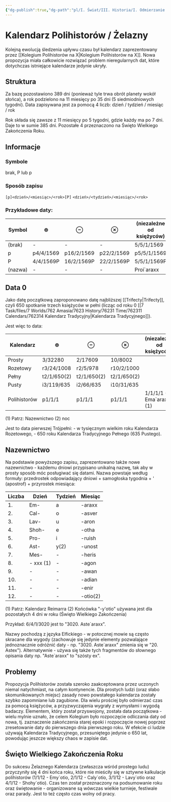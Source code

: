 ```yaml
---
{"dg-publish":true,"dg-path":"pl/I. Świat/III. Historia/I. Odmierzanie Czasu/I. Kalendarze/IV. Kalendarz Polihistorów.md","permalink":"/pl/i-swiat/iii-historia/i-odmierzanie-czasu/i-kalendarze/iv-kalendarz-polihistorow/"}
---
```



# Kalendarz Polihistorów / Żelazny
Kolejną ewolucją śledzenia upływu czasu był kalendarz zaprezentowany przez [[Kolegium Polihistorów na X\|Kolegium Polihistorów na X]]. Nowa propozycja miała całkowicie rozwiązać problem nieregularnych dat, które dotychczas istniejące kalendarze jedynie ukryły.

## Struktura
Za bazę pozostawiono 389 dni (ponieważ tyle trwa obrót planety wokół słońca), a rok podzielono na 11 miesięcy po 35 dni (5 siedmiodniowych tygodni). Data zapisywana jest za pomocą 4 liczb: 
dzień / tydzień / miesiąc / rok

Rok składa się zawsze z 11 miesięcy po 5 tygodni, gdzie każdy ma po 7 dni. Daje to w sumie 385 dni. Pozostałe 4 przeznaczono na Święto Wielkiego Zakończenia Roku. 

## Informacje
### Symbole
brak, P lub p
### Sposób zapisu
`[p]<dzień>/<miesiąc>/<rok>[P]`
`<dzień>/<tydzień>/<miesiąc>/<rok>`
### Przykładowe daty: 
| Symbol  | ⊚         | ⊖          | ⊗          | (niezależne od księżyców) |
| ------- | --------- | ---------- | ---------- | ------------------------- |
| (brak)  | -         | -          | -          | 5/5/1/1569                |
| p       | p4/4/1569 | p16/2/1569 | p22/2/1569 | p5/5/1/1569               |
| P       | 4/4/1569P | 16/2/1569P | 22/2/1569P | 5/5/1/1569P               |
| (nazwa) | -         | -          | -          | Proi\`araxx               |

## Data 0
Jako datę początkową zaproponowano datę najbliższej [[Trifecty\|Trifecty]], czyli 650 spotkanie trzech księżyców w pełni (licząc od roku 0 [[7 Task/files/7 Worlds/762 Amasia/7623 History/76231 Time/762311 Calendars/762314 Kalendarz Tradycyjny\|Kalendarza Tradycyjnego]]). 

Jest więc to data:

| Kalendarz    | ⊚           | ⊖           | ⊗           | (niezależne od księżyców)  |
| ------------ | ----------- | ----------- | ----------- | -------------------------- |
| Prosty       | 3/32280     | 2/17609     | 10/8002     |                            |
| Rozetowy     | r3/24/1008  | r2/5/978    | r10/2/1000  |                            |
| Pełny        | t2/1/650(2) | t2/1/650(2) | t2/1/650(2) |                            |
| Pusty        | i3/119/635  | i2/66/635   | i10/31/635  |                            |
| Polihistorów | p1/1/1      | p1/1/1      | p1/1/1      | 1/1/1/1 (1. Ema\`araxx)(1) |
	
(1) Patrz: Nazewnictwo
(2) noc

Jest to data pierwszej Trójpełni:
	- w tysięcznym wielkim roku Kalendarza Rozetowego,
	- 650 roku Kalendarza Tradycyjnego Pełnego (635 Pustego).

## Nazewnictwo
Na podstawie powyższego zapisu, zaprezentowano także nowe nazewnictwo - każdemu dniowi przypisano unikalną nazwę, tak aby w prosty sposób móc posługiwać się datami. Nazwa powstaje według formuły: przedrostek odpowiadający dniowi + samogłoska tygodnia + ' (apostrof) + przyrostek miesiąca:

| Liczba | Dzień     | Tydzień | Miesiąc  |
| ------ | --------- | ------- | -------- |
| 1.     | Em-       | a       | -araxx   |
| 2.     | Cal-      | o       | -asver   |
| 3.     | Lav-      | u       | -aron    |
| 4.     | Shoh-     | e       | -otha    |
| 5.     | Pro-      | i       | -ruish   |
| 6.     | Ast-      | y(2)    | -unost   |
| 7.     | Mes-      | -       | -heris   |
| 8.     | - xxx (1) | -       | -agon    |
| 9.     | -         | -       | -awan    |
| 10.    | -         | -       | -adian   |
| 11.    | -         | -       | -enir    |
| 12.    | -         | -       | -otio(2) |

(1) Patrz: Kalendarz Reimarra
(2) Końcówka "-y'otio" używana jest dla pozostałych 4 dni w roku (Święto Wielkiego Zakończenia)

Przykład: 6/4/1/3020 jest to "3020. Aste\`araxx".

Nazwy pochodzą z języka Elfickiego - w potocznej mowie są często skracane dla wygody (zachowuje się jedynie elementy pozwalające jednoznacznie odróżnić daty - np. "3020. Aste\`araxx" zmienia się w  "20. Astex"). Alternatywnie - używa się także tych fragmentów do słownego opisania daty np.  "Aste\`araxx" to "szósty ex".

## Problemy
Propozycja Polihistorów została szeroko zaakceptowana przez uczonych niemal natychmiast, na całym kontynencie. Dla prostych ludzi (oraz słabo skomunikowanych miejsc) zasady nowo powstałego kalendarza zostały szybko zapomniane lub zagubione. Dla wielu prościej było odmierzać czas za pomocą księżyców, a przyzwyczajenia wygrały z wymysłami i wygodą badaczy. Elementem, który został przyswojony, została data początkowa - wielu mylnie uznało, że celem Kolegium było rozpoczęcie odliczania daty od nowa, tj. zaznaczenie zakończenia starej epoki i rozpoczęcie nowej poprzez zresetowanie daty do pierwszego dnia pierwszego roku. W efekcie ci ludzie używają Kalendarza Tradycyjnego, przesuniętego jedynie o 650 lat, powodując jeszcze większy chaos w zapisie dat.

## Święto Wielkiego Zakończenia Roku
Do sukcesu Żelaznego Kalendarza (zwłaszcza wśród prostego ludu) przyczyniły się 4 dni końca roku, które nie mieściły się w sztywne kalkulacje polihistorów (1/1/12 - Emy\`otio, 2/1/12 - Caly\`otio, 3/1/12 - Lavy\`otio oraz 4/1/12 - Shohy\`otio). Czas ten został przeznaczony na podsumowanie roku oraz świętowanie - organizowane są wówczas wielkie turnieje, festiwale oraz parady. Jest to też często czas wolny od pracy. 
